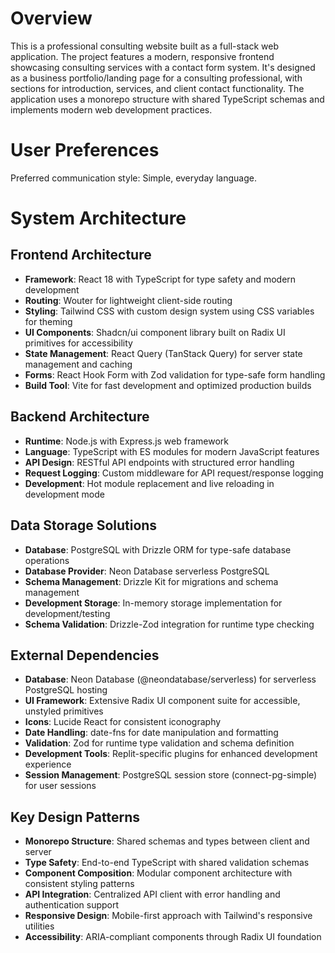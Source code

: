 # Overview

This is a professional consulting website built as a full-stack web application. The project features a modern, responsive frontend showcasing consulting services with a contact form system. It's designed as a business portfolio/landing page for a consulting professional, with sections for introduction, services, and client contact functionality. The application uses a monorepo structure with shared TypeScript schemas and implements modern web development practices.

# User Preferences

Preferred communication style: Simple, everyday language.

# System Architecture

## Frontend Architecture
- **Framework**: React 18 with TypeScript for type safety and modern development
- **Routing**: Wouter for lightweight client-side routing
- **Styling**: Tailwind CSS with custom design system using CSS variables for theming
- **UI Components**: Shadcn/ui component library built on Radix UI primitives for accessibility
- **State Management**: React Query (TanStack Query) for server state management and caching
- **Forms**: React Hook Form with Zod validation for type-safe form handling
- **Build Tool**: Vite for fast development and optimized production builds

## Backend Architecture
- **Runtime**: Node.js with Express.js web framework
- **Language**: TypeScript with ES modules for modern JavaScript features
- **API Design**: RESTful API endpoints with structured error handling
- **Request Logging**: Custom middleware for API request/response logging
- **Development**: Hot module replacement and live reloading in development mode

## Data Storage Solutions
- **Database**: PostgreSQL with Drizzle ORM for type-safe database operations
- **Database Provider**: Neon Database serverless PostgreSQL
- **Schema Management**: Drizzle Kit for migrations and schema management
- **Development Storage**: In-memory storage implementation for development/testing
- **Schema Validation**: Drizzle-Zod integration for runtime type checking

## External Dependencies
- **Database**: Neon Database (@neondatabase/serverless) for serverless PostgreSQL hosting
- **UI Framework**: Extensive Radix UI component suite for accessible, unstyled primitives
- **Icons**: Lucide React for consistent iconography
- **Date Handling**: date-fns for date manipulation and formatting
- **Validation**: Zod for runtime type validation and schema definition
- **Development Tools**: Replit-specific plugins for enhanced development experience
- **Session Management**: PostgreSQL session store (connect-pg-simple) for user sessions

## Key Design Patterns
- **Monorepo Structure**: Shared schemas and types between client and server
- **Type Safety**: End-to-end TypeScript with shared validation schemas
- **Component Composition**: Modular component architecture with consistent styling patterns
- **API Integration**: Centralized API client with error handling and authentication support
- **Responsive Design**: Mobile-first approach with Tailwind's responsive utilities
- **Accessibility**: ARIA-compliant components through Radix UI foundation